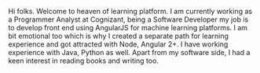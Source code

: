 Hi folks. Welcome to heaven of learning platform. I am currently working as a Programmer Analyst at Cognizant, being a Software Developer my job is to develop front end using AngularJS for machine learning platforms. 
I am bit emotional too which is why I created a separate path for learning experience and got attracted with Node, Angular 2+. I have working experience with Java, Python as well. 
Apart from my software side, I had a keen interest in reading books and writing too. 